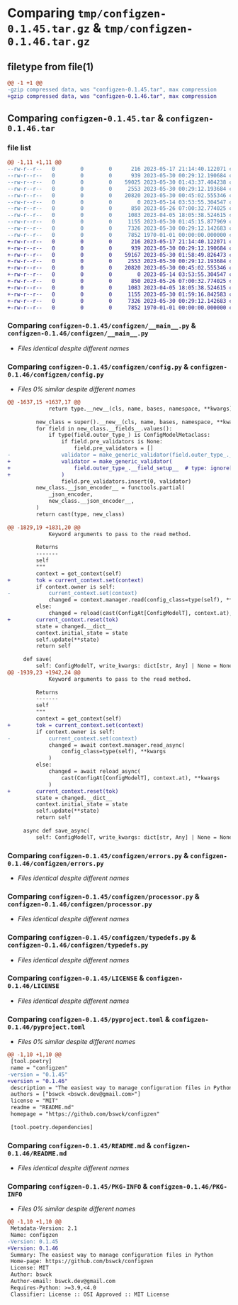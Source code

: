 # Comparing `tmp/configzen-0.1.45.tar.gz` & `tmp/configzen-0.1.46.tar.gz`

## filetype from file(1)

```diff
@@ -1 +1 @@
-gzip compressed data, was "configzen-0.1.45.tar", max compression
+gzip compressed data, was "configzen-0.1.46.tar", max compression
```

## Comparing `configzen-0.1.45.tar` & `configzen-0.1.46.tar`

### file list

```diff
@@ -1,11 +1,11 @@
--rw-r--r--   0        0        0      216 2023-05-17 21:14:40.122071 configzen-0.1.45/configzen/__init__.py
--rw-r--r--   0        0        0      939 2023-05-30 00:29:12.190684 configzen-0.1.45/configzen/__main__.py
--rw-r--r--   0        0        0    59025 2023-05-30 01:43:37.404238 configzen-0.1.45/configzen/config.py
--rw-r--r--   0        0        0     2553 2023-05-30 00:29:12.193684 configzen-0.1.45/configzen/errors.py
--rw-r--r--   0        0        0    20820 2023-05-30 00:45:02.555346 configzen-0.1.45/configzen/processor.py
--rw-r--r--   0        0        0        0 2023-05-14 03:53:55.304547 configzen-0.1.45/configzen/py.typed
--rw-r--r--   0        0        0      850 2023-05-26 07:00:32.774025 configzen-0.1.45/configzen/typedefs.py
--rw-r--r--   0        0        0     1083 2023-04-05 18:05:38.524615 configzen-0.1.45/LICENSE
--rw-r--r--   0        0        0     1155 2023-05-30 01:45:15.877969 configzen-0.1.45/pyproject.toml
--rw-r--r--   0        0        0     7326 2023-05-30 00:29:12.142683 configzen-0.1.45/README.md
--rw-r--r--   0        0        0     7852 1970-01-01 00:00:00.000000 configzen-0.1.45/PKG-INFO
+-rw-r--r--   0        0        0      216 2023-05-17 21:14:40.122071 configzen-0.1.46/configzen/__init__.py
+-rw-r--r--   0        0        0      939 2023-05-30 00:29:12.190684 configzen-0.1.46/configzen/__main__.py
+-rw-r--r--   0        0        0    59167 2023-05-30 01:58:49.826473 configzen-0.1.46/configzen/config.py
+-rw-r--r--   0        0        0     2553 2023-05-30 00:29:12.193684 configzen-0.1.46/configzen/errors.py
+-rw-r--r--   0        0        0    20820 2023-05-30 00:45:02.555346 configzen-0.1.46/configzen/processor.py
+-rw-r--r--   0        0        0        0 2023-05-14 03:53:55.304547 configzen-0.1.46/configzen/py.typed
+-rw-r--r--   0        0        0      850 2023-05-26 07:00:32.774025 configzen-0.1.46/configzen/typedefs.py
+-rw-r--r--   0        0        0     1083 2023-04-05 18:05:38.524615 configzen-0.1.46/LICENSE
+-rw-r--r--   0        0        0     1155 2023-05-30 01:59:16.842583 configzen-0.1.46/pyproject.toml
+-rw-r--r--   0        0        0     7326 2023-05-30 00:29:12.142683 configzen-0.1.46/README.md
+-rw-r--r--   0        0        0     7852 1970-01-01 00:00:00.000000 configzen-0.1.46/PKG-INFO
```

### Comparing `configzen-0.1.45/configzen/__main__.py` & `configzen-0.1.46/configzen/__main__.py`

 * *Files identical despite different names*

### Comparing `configzen-0.1.45/configzen/config.py` & `configzen-0.1.46/configzen/config.py`

 * *Files 0% similar despite different names*

```diff
@@ -1637,15 +1637,17 @@
             return type.__new__(cls, name, bases, namespace, **kwargs)
 
         new_class = super().__new__(cls, name, bases, namespace, **kwargs)
         for field in new_class.__fields__.values():
             if type(field.outer_type_) is ConfigModelMetaclass:
                 if field.pre_validators is None:
                     field.pre_validators = []
-                validator = make_generic_validator(field.outer_type_.__field_setup__)
+                validator = make_generic_validator(
+                    field.outer_type_.__field_setup__  # type: ignore[attr-defined]
+                )
                 field.pre_validators.insert(0, validator)
         new_class.__json_encoder__ = functools.partial(
             _json_encoder,
             new_class.__json_encoder__,
         )
         return cast(type, new_class)
 
@@ -1829,19 +1831,20 @@
             Keyword arguments to pass to the read method.
 
         Returns
         -------
         self
         """
         context = get_context(self)
+        tok = current_context.set(context)
         if context.owner is self:
-            current_context.set(context)
             changed = context.manager.read(config_class=type(self), **kwargs)
         else:
             changed = reload(cast(ConfigAt[ConfigModelT], context.at), **kwargs)
+        current_context.reset(tok)
         state = changed.__dict__
         context.initial_state = state
         self.update(**state)
         return self
 
     def save(
         self: ConfigModelT, write_kwargs: dict[str, Any] | None = None, **kwargs: Any
@@ -1939,23 +1942,24 @@
             Keyword arguments to pass to the read method.
 
         Returns
         -------
         self
         """
         context = get_context(self)
+        tok = current_context.set(context)
         if context.owner is self:
-            current_context.set(context)
             changed = await context.manager.read_async(
                 config_class=type(self), **kwargs
             )
         else:
             changed = await reload_async(
                 cast(ConfigAt[ConfigModelT], context.at), **kwargs
             )
+        current_context.reset(tok)
         state = changed.__dict__
         context.initial_state = state
         self.update(**state)
         return self
 
     async def save_async(
         self: ConfigModelT, write_kwargs: dict[str, Any] | None = None, **kwargs: Any
```

### Comparing `configzen-0.1.45/configzen/errors.py` & `configzen-0.1.46/configzen/errors.py`

 * *Files identical despite different names*

### Comparing `configzen-0.1.45/configzen/processor.py` & `configzen-0.1.46/configzen/processor.py`

 * *Files identical despite different names*

### Comparing `configzen-0.1.45/configzen/typedefs.py` & `configzen-0.1.46/configzen/typedefs.py`

 * *Files identical despite different names*

### Comparing `configzen-0.1.45/LICENSE` & `configzen-0.1.46/LICENSE`

 * *Files identical despite different names*

### Comparing `configzen-0.1.45/pyproject.toml` & `configzen-0.1.46/pyproject.toml`

 * *Files 0% similar despite different names*

```diff
@@ -1,10 +1,10 @@
 [tool.poetry]
 name = "configzen"
-version = "0.1.45"
+version = "0.1.46"
 description = "The easiest way to manage configuration files in Python"
 authors = ["bswck <bswck.dev@gmail.com>"]
 license = "MIT"
 readme = "README.md"
 homepage = "https://github.com/bswck/configzen"
 
 [tool.poetry.dependencies]
```

### Comparing `configzen-0.1.45/README.md` & `configzen-0.1.46/README.md`

 * *Files identical despite different names*

### Comparing `configzen-0.1.45/PKG-INFO` & `configzen-0.1.46/PKG-INFO`

 * *Files 0% similar despite different names*

```diff
@@ -1,10 +1,10 @@
 Metadata-Version: 2.1
 Name: configzen
-Version: 0.1.45
+Version: 0.1.46
 Summary: The easiest way to manage configuration files in Python
 Home-page: https://github.com/bswck/configzen
 License: MIT
 Author: bswck
 Author-email: bswck.dev@gmail.com
 Requires-Python: >=3.9,<4.0
 Classifier: License :: OSI Approved :: MIT License
```

